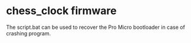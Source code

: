 # chess_clock firmware

The script.bat can be used to recover the Pro Micro bootloader in case of crashing program.